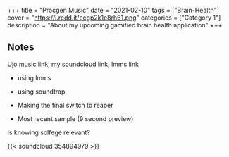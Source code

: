 +++
title = "Procgen Music"
date = "2021-02-10"
tags = ["Brain-Health"]
cover = "https://i.redd.it/ecgp2k1e8rh61.png"
categories = ["Category 1"]
description = "About my upcoming gamified brain health application"
+++

## Notes

Ujo music link, my soundcloud link, lmms link

- using lmms
- using soundtrap
- Making the final switch to reaper

- Most recent sample (9 second preview)

Is knowing solfege relevant?


{{< soundcloud 354894979 >}}
